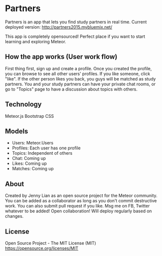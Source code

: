 # Partners
Partners is an app that lets you find study partners in real time.
Current deployed version: http://partners2015.mybluemix.net/

This app is completely opensourced! Perfect place if you want to start learning and exploring Meteor.

## How the app works (User work flow)
First thing first, sign up and create a profile. Once you created the profile, you can browse to see all other users' profiles. If you like someone, click "like". If the other person likes you back, you guys will be matched as study partners. You and your study partners can have your private chat rooms, or go to "Topics" page to have a discussion about topics with others.

## Technology
Meteor.js
Bootstrap CSS

## Models
* Users: Meteor.Users
* Profiles: Each user has one profile
* Topics: Independent of others
* Chat: Coming up
* Likes: Coming up
* Matches: Coming up

## About
Created by Jenny Lian as an open source project for the Meteor community. You can be added as a collaborator as long as you don't commit destructive work. You can also submit pull request if you like. Msg me on FB, Twitter whatever to be added! Open collaboration! Will deploy regularly based on changes.

## License
Open Source Project - The MIT License (MIT)
https://opensource.org/licenses/MIT
